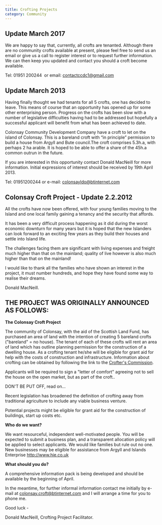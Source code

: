 ```yaml
---
title: Crofting Projects
category: Community
---
```


## Update March 2017

We are happy to say that, currently, all crofts are tenanted. Although there are no community crofts available at present, please feel free to send us an email or give us a call to register interest or to request further information. We can then keep you updated and contact you should a croft become available.

Tel: 01951 200244  or email: <contactccdc1@gmail.com>

## Update March 2013

Having finally thought we had tenants for all 5 crofts, one has decided to leave. This means of course that an opportunity has opened up for some other enterprising person. Progress on the crofts has been slow with a number of legislative difficulties having had to be addressed but hopefully a successful applicant will benefit from what has been achieved to date.

Colonsay Community Development Company have a croft to let on the island of Colonsay. This is a bareland croft with “in principle” permission to build a house from Argyll and Bute council.The croft comprises 5.3h.a, with perhaps 2 ha arable. It is hoped to be able to offer a share of the 45h.a  common outrun in the future.

If you are interested in this opportunity contact Donald MacNeill for more information. Initial expressions of interest should be received by 19th April 2013.

Tel: 01951200244 or e-mail: <colonsayldo@btinternet.com>

## Colonsay Croft Project - Update 2.2.2012

All the crofts have now been offered, with four young families moving to the Island and one local family gaining a tenancy and the security that affords.

It has been a very difficult process happening as it did during the worst economic downturn for many years but it is hoped that the new Islanders can look forward to an exciting few years as they build their houses and settle into Island life.

The challenges facing them are significant with living expenses and freight much higher than that on the mainland; quality of live however is also much higher than that on the mainland!

I would like to thank all the families who have shown an interest in the project, it must number hundreds, and hope they have found some way to realise their dreams.

Donald MacNeill.

## THE PROJECT WAS ORIGINALLY ANNOUNCED AS FOLLOWS:

**The Colonsay Croft Project**

The community of Colonsay, with the aid of the Scottish Land Fund, has purchased an area of land with the intention of creating 5 bareland crofts ("bareland" = no house). The tenant of each of these crofts will rent an area of land which has outline planning permission for the construction of a dwelling house. As a crofting tenant he/she will be eligible for grant aid for help with the costs of construction and infrastructure. Information about crofting can be obtained by following the link to the [Crofter's Commission](www.crofterscommission.org.uk).

Applicants will be required to sign a "letter of comfort" agreeing not to sell the house on the open market, but as part of the croft..

DON'T BE PUT OFF, read on...

Recent legislation has broadened the definition of crofting away from traditional agriculture to include any viable business venture.

Potential projects might be eligible for grant aid for the construction of buildings, start up costs etc.

**Who do we want?**

We want resourceful, independent well-motivated people. You will be expected to submit a business plan, and a transparent allocation policy will be applied to select applicants. We would like families but rule out no one. New businesses may be eligible for assistance from Argyll and Islands Enterprise <http://www.hie.co.uk>

**What should you do?**

A comprehensive information pack is being developed and should be available by the beginning of April.

In the meantime, for further informal information contact me initially by e-mail at <colonsay.croft@btinternet.com> and I will arrange a time for you to phone me.

Good luck -

Donald MacNeill, Crofting Project Facilitator.
